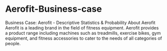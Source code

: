 # Aerofit-Business-case
Business Case: Aerofit - Descriptive Statistics &amp; Probability About Aerofit Aerofit is a leading brand in the field of fitness equipment. Aerofit provides a product range including machines such as treadmills, exercise bikes, gym equipment, and fitness accessories to cater to the needs of all categories of people.
